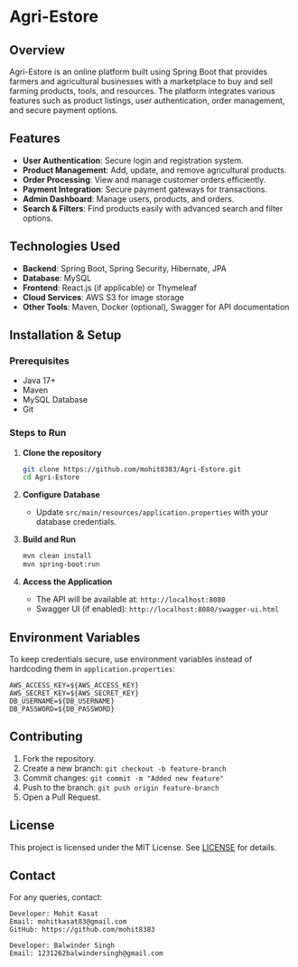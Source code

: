 # Agri-Estore

## Overview
Agri-Estore is an online platform built using Spring Boot that provides farmers and agricultural businesses with a marketplace to buy and sell farming products, tools, and resources. The platform integrates various features such as product listings, user authentication, order management, and secure payment options.

## Features
- **User Authentication**: Secure login and registration system.
- **Product Management**: Add, update, and remove agricultural products.
- **Order Processing**: View and manage customer orders efficiently.
- **Payment Integration**: Secure payment gateways for transactions.
- **Admin Dashboard**: Manage users, products, and orders.
- **Search & Filters**: Find products easily with advanced search and filter options.

## Technologies Used
- **Backend**: Spring Boot, Spring Security, Hibernate, JPA
- **Database**: MySQL
- **Frontend**: React.js (if applicable) or Thymeleaf
- **Cloud Services**: AWS S3 for image storage
- **Other Tools**: Maven, Docker (optional), Swagger for API documentation

## Installation & Setup
### Prerequisites
- Java 17+
- Maven
- MySQL Database
- Git

### Steps to Run
1. **Clone the repository**
   ```bash
   git clone https://github.com/mohit8383/Agri-Estore.git
   cd Agri-Estore
   ```
2. **Configure Database**
   - Update `src/main/resources/application.properties` with your database credentials.

3. **Build and Run**
   ```bash
   mvn clean install
   mvn spring-boot:run
   ```

4. **Access the Application**
   - The API will be available at: `http://localhost:8080`
   - Swagger UI (if enabled): `http://localhost:8080/swagger-ui.html`

## Environment Variables
To keep credentials secure, use environment variables instead of hardcoding them in `application.properties`:
```properties
AWS_ACCESS_KEY=${AWS_ACCESS_KEY}
AWS_SECRET_KEY=${AWS_SECRET_KEY}
DB_USERNAME=${DB_USERNAME}
DB_PASSWORD=${DB_PASSWORD}
```

## Contributing
1. Fork the repository.
2. Create a new branch: `git checkout -b feature-branch`
3. Commit changes: `git commit -m "Added new feature"`
4. Push to the branch: `git push origin feature-branch`
5. Open a Pull Request.

## License
This project is licensed under the MIT License. See [LICENSE](LICENSE) for details.

## Contact
For any queries, contact:
```plaintext
Developer: Mohit Kasat
Email: mohitkasat83@gmail.com
GitHub: https://github.com/mohit8383

Developer: Balwinder Singh
Email: 1231262balwindersingh@gmail.com
```

